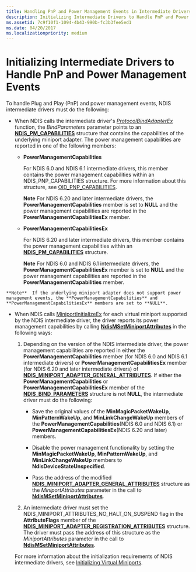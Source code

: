 ```yaml
---
title: Handling PnP and Power Management Events in Intermediate Drivers
description: Initializing Intermediate Drivers to Handle PnP and Power Management Events
ms.assetid: 7c9f10f1-1094-4b43-990b-fc3b3fee5ed1
ms.date: 04/20/2017
ms.localizationpriority: medium
---
```


# Initializing Intermediate Drivers to Handle PnP and Power Management Events


To handle Plug and Play (PnP) and power management events, NDIS intermediate drivers must do the following:

-   When NDIS calls the intermediate driver's [*ProtocolBindAdapterEx*](https://msdn.microsoft.com/library/windows/hardware/ff570220) function, the *BindParameters* parameter points to an [**NDIS\_PM\_CAPABILITIES**](https://msdn.microsoft.com/library/windows/hardware/ff566748) structure that contains the capabilities of the underlying miniport adapter. The power management capabilities are reported in one of the following members:

    -   **PowerManagementCapabilities**

        For NDIS 6.0 and NDIS 6.1 intermediate drivers, this member contains the power management capabilities within an NDIS\_PNP\_CAPABILITIES structure. For more information about this structure, see [OID\_PNP\_CAPABILITIES](https://msdn.microsoft.com/library/windows/hardware/ff569774).

        **Note**  For NDIS 6.20 and later intermediate drivers, the **PowerManagementCapabilities** member is set to **NULL** and the power management capabilities are reported in the **PowerManagementCapabilitiesEx** member.



    -   **PowerManagementCapabilitiesEx**

        For NDIS 6.20 and later intermediate drivers, this member contains the power management capabilities within an [**NDIS\_PM\_CAPABILITIES**](https://msdn.microsoft.com/library/windows/hardware/ff566748) structure.

        **Note**  For NDIS 6.0 and NDIS 6.1 intermediate drivers, the **PowerManagementCapabilitiesEx** member is set to **NULL** and the power management capabilities are reported in the **PowerManagementCapabilities** member.



~~~
**Note**  If the underlying miniport adapter does not support power management events, the **PowerManagementCapabilities** and **PowerManagementCapabilitiesEx** members are set to **NULL**.
~~~



-   When NDIS calls [MiniportInitializeEx](https://docs.microsoft.com/windows-hardware/drivers/ddi/content/ndis/nc-ndis-miniport_initialize) for each virtual miniport supported by the NDIS intermediate driver, the driver reports its power management capabilities by calling [**NdisMSetMiniportAttributes**](https://msdn.microsoft.com/library/windows/hardware/ff563672) in the following ways:

    1.  Depending on the version of the NDIS intermediate driver, the power management capabilities are reported in either the **PowerManagementCapabilities** member (for NDIS 6.0 and NDIS 6.1 intermediate drivers) or **PowerManagementCapabilitiesEx** member (for NDIS 6.20 and later intermediate drivers) of [**NDIS\_MINIPORT\_ADAPTER\_GENERAL\_ATTRIBUTES**](https://msdn.microsoft.com/library/windows/hardware/ff565923). If either the **PowerManagementCapabilities** or **PowerManagementCapabilitiesEx** member of the [**NDIS\_BIND\_PARAMETERS**](https://msdn.microsoft.com/library/windows/hardware/ff564832) structure is not **NULL**, the intermediate driver must do the following:

        -   Save the original values of the **MinMagicPacketWakeUp**, **MinPatternWakeUp**, and **MinLinkChangeWakeUp** members of the **PowerManagementCapabilities**(NDIS 6.0 and NDIS 6.1) or **PowerManagementCapabilitiesEx**(NDIS 6.20 and later) members.

        -   Disable the power management functionality by setting the **MinMagicPacketWakeUp**, **MinPatternWakeUp**, and **MinLinkChangeWakeUp** members to **NdisDeviceStateUnspecified**.

        -   Pass the address of the modified [**NDIS\_MINIPORT\_ADAPTER\_GENERAL\_ATTRIBUTES**](https://msdn.microsoft.com/library/windows/hardware/ff565923) structure as the *MiniportAttributes* parameter in the call to [**NdisMSetMiniportAttributes**](https://msdn.microsoft.com/library/windows/hardware/ff563672).

    2.  An intermediate driver must set the NDIS\_MINIPORT\_ATTRIBUTES\_NO\_HALT\_ON\_SUSPEND flag in the **AttributeFlags** member of the [**NDIS\_MINIPORT\_ADAPTER\_REGISTRATION\_ATTRIBUTES**](https://msdn.microsoft.com/library/windows/hardware/ff565934) structure. The driver must pass the address of this structure as the *MiniportAttributes* parameter in the call to [**NdisMSetMiniportAttributes**](https://msdn.microsoft.com/library/windows/hardware/ff563672).

    For more information about the initialization requirements of NDIS intermediate drivers, see [Initializing Virtual Miniports](initializing-virtual-miniports.md).









